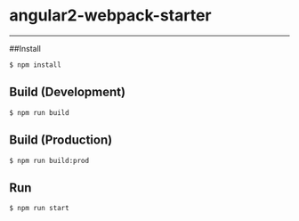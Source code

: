 # angular2-webpack-starter
***
##Install

```
$ npm install
```
## Build (Development)

```
$ npm run build
```
## Build (Production)

```
$ npm run build:prod
```
## Run

```
$ npm run start
```

